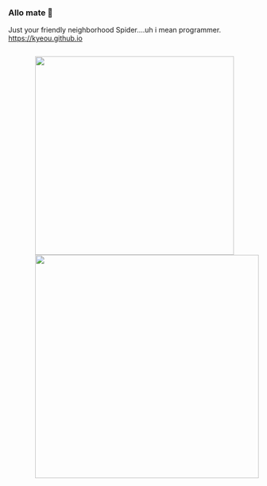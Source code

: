 ### Allo mate 👋

<!--
**kyeou/kyeou** is a ✨ _special_ ✨ repository because its `README.md` (this file) appears on your GitHub profile.

Here are some ideas to get you started:

- 🔭 I’m currently working on ...
- 🌱 I’m currently learning ...
- 👯 I’m looking to collaborate on ...
- 🤔 I’m looking for help with ...
- 💬 Ask me about ...
- 📫 How to reach me: ...
- 😄 Pronouns: ...
- ⚡ Fun fact: ...
-->




Just your friendly neighborhood Spider....uh i mean programmer.
<br>https://kyeou.github.io</br>



<p style = "width: 450px; float: right;" >
   <img src = "https://github-readme-stats.vercel.app/api?username=kyeou&show_icons=true&theme=merko" width = 400>
   <img src = "https://github-readme-streak-stats.herokuapp.com?user=kyeou&theme=merko" width = 450>
</p>
